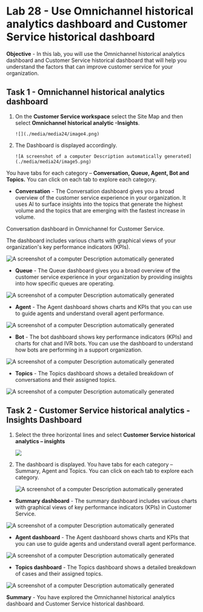 # Lab 28 - Use Omnichannel historical analytics dashboard and Customer Service historical dashboard

**Objective** - In this lab, you will use the Omnichannel historical analytics dashboard and Customer Service historical dashboard that will help you understand the factors that can improve customer service for your organization.

## Task 1 - Omnichannel historical analytics dashboard

1.  On the **Customer Service workspace** select the Site Map and then select **Omnichannel historical analytic -Insights**.

        ![](./media/media24/image4.png)

2.  The Dashboard is displayed accordingly.

        ![A screenshot of a computer Description automatically generated](./media/media24/image5.png)

You have tabs for each category – **Conversation, Queue, Agent, Bot and
Topics.** You can click on each tab to explore each category.

-    **Conversation** - The Conversation dashboard gives you a broad overview of the customer service experience in your organization. It uses AI to surface insights into the topics that generate the highest volume and the topics that are emerging with the fastest increase in volume.

Conversation dashboard in Omnichannel for Customer Service.

The dashboard includes various charts with graphical views of your organization's key performance indicators (KPIs).

 ![A screenshot of a computer Description automatically
generated](./media/media24/image6.png)

-    **Queue** - The Queue dashboard gives you a broad overview of the customer service experience in your organization by providing insights into how specific queues are operating.

  ![A screenshot of a computer Description automatically
generated](./media/media24/image7.png)

-    **Agent** - The Agent dashboard shows charts and KPIs that you can use to guide agents and understand overall agent performance.

![A screenshot of a computer Description automatically
generated](./media/media24/image8.png)

-    **Bot** - The bot dashboard shows key performance indicators (KPIs) and charts for chat and IVR bots. You can use the dashboard to understand how bots are performing in a support organization.

![A screenshot of a computer Description automatically
generated](./media/media24/image9.png)

-    **Topics** - The Topics dashboard shows a detailed breakdown of conversations and their assigned topics. 

![A screenshot of a computer Description automatically
generated](./media/media24/image10.png)

## Task 2 - Customer Service historical analytics - Insights Dashboard

1. Select the three horizontal lines and select **Customer Service historical analytics – insights**

   ![](./media/media24/image11.png)

2. The dashboard is displayed. You have tabs for each category – Summary, Agent and Topics. You can click on each tab to explore each category.

   ![A screenshot of a computer Description automatically generated](./media/media24/image12.png)

-    **Summary dashboard** - The summary dashboard includes various charts with graphical views of key performance indicators (KPIs) in Customer Service.

   ![A screenshot of a computer Description automatically
generated](./media/media25/image25.31.jpg)
  
-    **Agent dashboard** - The Agent dashboard shows charts and KPIs that you can use to guide agents and understand overall agent performance.

  ![A screenshot of a computer Description automatically
generated](./media/media25/image25.29.jpg)
  
-    **Topics dashboard** - The Topics dashboard shows a detailed breakdown of cases and their assigned topics.

![A screenshot of a computer Description automatically
generated](./media/media25/image25.30.jpg)

**Summary** - You have explored the Omnichannel historical analytics dashboard and Customer Service historical dashboard.
